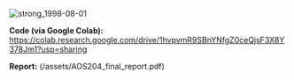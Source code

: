 ![strong_1998-08-01](https://github.com/user-attachments/assets/d6e5b619-0593-4f03-9ce1-9315f7ed9273)

**Code (via Google Colab):** https://colab.research.google.com/drive/1hvpvmR9SBnYNfgZ0ceQjsF3X8Y378Jm1?usp=sharing

**Report:** (/assets/AOS204_final_report.pdf)
